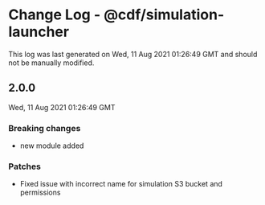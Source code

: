 # Change Log - @cdf/simulation-launcher

This log was last generated on Wed, 11 Aug 2021 01:26:49 GMT and should not be manually modified.

## 2.0.0
Wed, 11 Aug 2021 01:26:49 GMT

### Breaking changes

- new module added

### Patches

- Fixed issue with incorrect name for simulation S3 bucket and permissions

